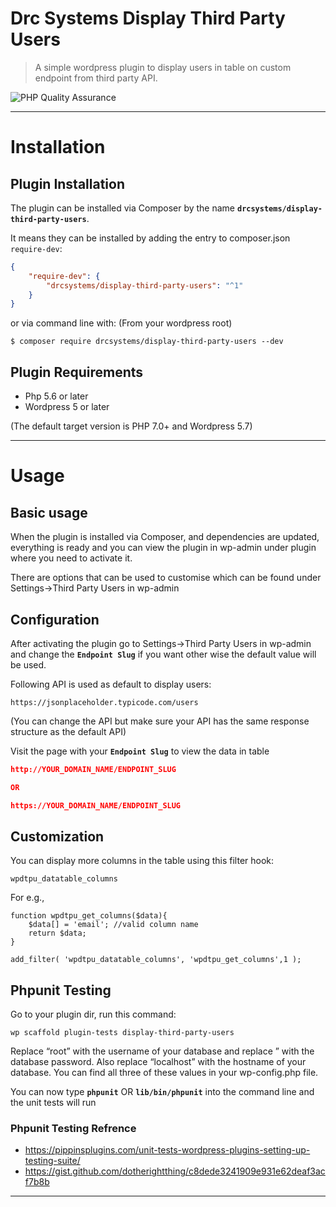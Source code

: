 # Drc Systems Display Third Party Users

> A simple wordpress plugin to display users in table on custom endpoint from third party API.

![PHP Quality Assurance](https://github.com/inpsyde/php-coding-standards/workflows/PHP%20Quality%20Assurance/badge.svg)

-------------

# Installation

## Plugin Installation

The plugin can be installed via Composer by the name **`drcsystems/display-third-party-users`**.

It means they can be installed by adding the entry to composer.json `require-dev`:

```json
{
    "require-dev": {
        "drcsystems/display-third-party-users": "^1"
    }
}
```

or via command line with: (From your wordpress root)

```shell
$ composer require drcsystems/display-third-party-users --dev
```

## Plugin Requirements

- Php 5.6 or later
- Wordpress 5 or later

(The default target version is PHP 7.0+ and Wordpress 5.7)

-------------

# Usage

## Basic usage

When the plugin is installed via Composer, and dependencies are updated, everything is
ready and you can view the plugin in wp-admin under plugin where you need to activate it.


There are options that can be used to customise which can be found under Settings->Third Party Users in wp-admin


## Configuration

After activating the plugin go to Settings->Third Party Users in wp-admin and change the  **`Endpoint Slug`** if you want other wise the default value will be used.

Following API is used as default to display users: 

```shell
https://jsonplaceholder.typicode.com/users
```

(You can change the API but make sure your API has the same response structure as the default API)

Visit the page with your **`Endpoint Slug`** to view the data in table

```json
http://YOUR_DOMAIN_NAME/ENDPOINT_SLUG

OR

https://YOUR_DOMAIN_NAME/ENDPOINT_SLUG
```

## Customization

You can display more columns in the table using this filter hook:

```shell
wpdtpu_datatable_columns
```

For e.g.,

```shell
function wpdtpu_get_columns($data){
	$data[] = 'email'; //valid column name
	return $data;
}

add_filter( 'wpdtpu_datatable_columns', 'wpdtpu_get_columns',1 );
```

## Phpunit Testing

Go to your plugin dir, run this command:

```shell
wp scaffold plugin-tests display-third-party-users
```

Replace “root” with the username of your database and replace ” with the database password. Also replace “localhost” with the hostname of your database. You can find all three of these values in your wp-config.php file.

You can now type **`phpunit`** OR **`lib/bin/phpunit`** into the command line and the unit tests will run

### Phpunit Testing Refrence

- https://pippinsplugins.com/unit-tests-wordpress-plugins-setting-up-testing-suite/
- https://gist.github.com/dotherightthing/c8dede3241909e931e62deaf3acf7b8b

-------------